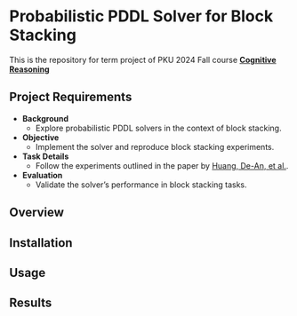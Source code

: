 # Probabilistic PDDL Solver for Block Stacking


This is the repository for term project of PKU 2024 Fall course **[Cognitive Reasoning](https://yzhu.io/courses/core/)**

## Project Requirements

- **Background**
  - Explore probabilistic PDDL solvers in the context of block stacking.
- **Objective**
  - Implement the solver and reproduce block stacking experiments.
- **Task Details**
  - Follow the experiments outlined in the paper by [Huang, De-An, et al.](https://arxiv.org/pdf/1908.06769).
- **Evaluation**
  - Validate the solver’s performance in block stacking tasks.

## Overview

## Installation

## Usage

## Results

